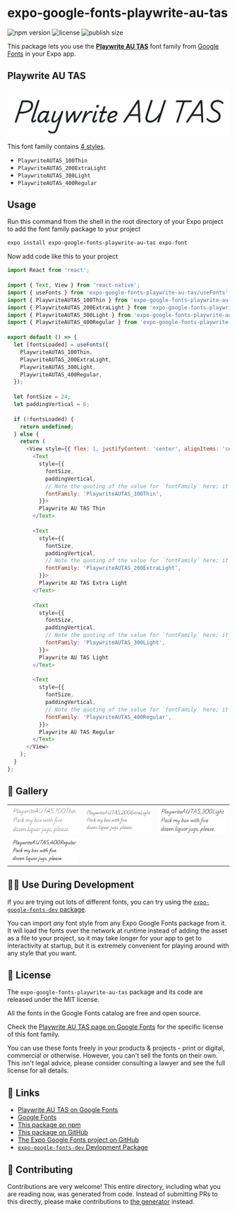 # expo-google-fonts-playwrite-au-tas

![npm version](https://flat.badgen.net/npm/v/expo-google-fonts-playwrite-au-tas)
![license](https://flat.badgen.net/github/license/expo/google-fonts)
![publish size](https://flat.badgen.net/packagephobia/install/expo-google-fonts-playwrite-au-tas)

This package lets you use the [**Playwrite AU TAS**](https://fonts.google.com/specimen/Playwrite+AU+TAS) font family from [Google Fonts](https://fonts.google.com/) in your Expo app.

## Playwrite AU TAS

![Playwrite AU TAS](./font-family.png)

This font family contains [4 styles](#-gallery).

- `PlaywriteAUTAS_100Thin`
- `PlaywriteAUTAS_200ExtraLight`
- `PlaywriteAUTAS_300Light`
- `PlaywriteAUTAS_400Regular`

## Usage

Run this command from the shell in the root directory of your Expo project to add the font family package to your project
```sh
expo install expo-google-fonts-playwrite-au-tas expo-font
```

Now add code like this to your project
```js
import React from 'react';

import { Text, View } from 'react-native';
import { useFonts } from 'expo-google-fonts-playwrite-au-tas/useFonts';
import { PlaywriteAUTAS_100Thin } from 'expo-google-fonts-playwrite-au-tas/100Thin';
import { PlaywriteAUTAS_200ExtraLight } from 'expo-google-fonts-playwrite-au-tas/200ExtraLight';
import { PlaywriteAUTAS_300Light } from 'expo-google-fonts-playwrite-au-tas/300Light';
import { PlaywriteAUTAS_400Regular } from 'expo-google-fonts-playwrite-au-tas/400Regular';

export default () => {
  let [fontsLoaded] = useFonts({
    PlaywriteAUTAS_100Thin,
    PlaywriteAUTAS_200ExtraLight,
    PlaywriteAUTAS_300Light,
    PlaywriteAUTAS_400Regular,
  });

  let fontSize = 24;
  let paddingVertical = 6;

  if (!fontsLoaded) {
    return undefined;
  } else {
    return (
      <View style={{ flex: 1, justifyContent: 'center', alignItems: 'center' }}>
        <Text
          style={{
            fontSize,
            paddingVertical,
            // Note the quoting of the value for `fontFamily` here; it expects a string!
            fontFamily: 'PlaywriteAUTAS_100Thin',
          }}>
          Playwrite AU TAS Thin
        </Text>

        <Text
          style={{
            fontSize,
            paddingVertical,
            // Note the quoting of the value for `fontFamily` here; it expects a string!
            fontFamily: 'PlaywriteAUTAS_200ExtraLight',
          }}>
          Playwrite AU TAS Extra Light
        </Text>

        <Text
          style={{
            fontSize,
            paddingVertical,
            // Note the quoting of the value for `fontFamily` here; it expects a string!
            fontFamily: 'PlaywriteAUTAS_300Light',
          }}>
          Playwrite AU TAS Light
        </Text>

        <Text
          style={{
            fontSize,
            paddingVertical,
            // Note the quoting of the value for `fontFamily` here; it expects a string!
            fontFamily: 'PlaywriteAUTAS_400Regular',
          }}>
          Playwrite AU TAS Regular
        </Text>
      </View>
    );
  }
};

```

## 🔡 Gallery


||||
|-|-|-|
|![PlaywriteAUTAS_100Thin](.//100Thin/PlaywriteAUTAS_100Thin.ttf.png)|![PlaywriteAUTAS_200ExtraLight](.//200ExtraLight/PlaywriteAUTAS_200ExtraLight.ttf.png)|![PlaywriteAUTAS_300Light](.//300Light/PlaywriteAUTAS_300Light.ttf.png)||
|![PlaywriteAUTAS_400Regular](.//400Regular/PlaywriteAUTAS_400Regular.ttf.png)||||


## 👩‍💻 Use During Development

If you are trying out lots of different fonts, you can try using the [`expo-google-fonts-dev` package](https://github.com/freeboub/google-fonts/tree/master/font-packages/dev#readme).

You can import *any* font style from any Expo Google Fonts package from it. It will load the fonts
over the network at runtime instead of adding the asset as a file to your project, so it may take longer
for your app to get to interactivity at startup, but it is extremely convenient
for playing around with any style that you want.

## 📖 License

The `expo-google-fonts-playwrite-au-tas` package and its code are released under the MIT license.

All the fonts in the Google Fonts catalog are free and open source.

Check the [Playwrite AU TAS page on Google Fonts](https://fonts.google.com/specimen/Playwrite+AU+TAS) for the specific license of this font family.

You can use these fonts freely in your products & projects - print or digital, commercial or otherwise. However, you can't sell the fonts on their own. This isn't legal advice, please consider consulting a lawyer and see the full license for all details.

## 🔗 Links

- [Playwrite AU TAS on Google Fonts](https://fonts.google.com/specimen/Playwrite+AU+TAS)
- [Google Fonts](https://fonts.google.com/)
- [This package on npm](https://www.npmjs.com/package/expo-google-fonts-playwrite-au-tas)
- [This package on GitHub](https://github.com/freeboub/google-fonts/tree/master/font-packages/playwrite-au-tas)
- [The Expo Google Fonts project on GitHub](https://github.com/freeboub/google-fonts)
- [`expo-google-fonts-dev` Devlopment Package](https://github.com/freeboub/google-fonts/tree/master/font-packages/dev)

## 🤝 Contributing

Contributions are very welcome! This entire directory, including what you are reading now, was generated from code. Instead of submitting PRs to this directly, please make contributions to [the generator](https://github.com/freeboub/google-fonts/tree/master/packages/generator) instead.
